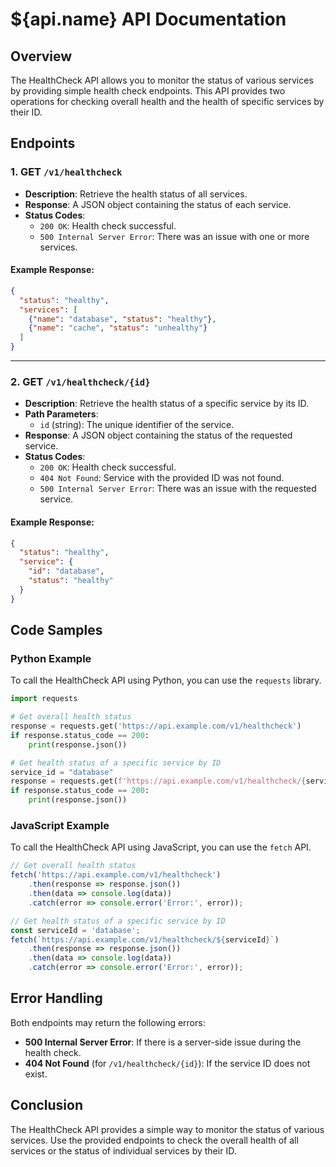 # ${api.name} API Documentation

## Overview
The HealthCheck API allows you to monitor the status of various services by providing simple health check endpoints. This API provides two operations for checking overall health and the health of specific services by their ID.

## Endpoints

### 1. GET `/v1/healthcheck`

- **Description**: Retrieve the health status of all services.
- **Response**: A JSON object containing the status of each service.
- **Status Codes**:
  - `200 OK`: Health check successful.
  - `500 Internal Server Error`: There was an issue with one or more services.

#### Example Response:
```json
{
  "status": "healthy",
  "services": [
    {"name": "database", "status": "healthy"},
    {"name": "cache", "status": "unhealthy"}
  ]
}
```

---

### 2. GET `/v1/healthcheck/{id}`

- **Description**: Retrieve the health status of a specific service by its ID.
- **Path Parameters**:
  - `id` (string): The unique identifier of the service.
- **Response**: A JSON object containing the status of the requested service.
- **Status Codes**:
  - `200 OK`: Health check successful.
  - `404 Not Found`: Service with the provided ID was not found.
  - `500 Internal Server Error`: There was an issue with the requested service.

#### Example Response:
```json
{
  "status": "healthy",
  "service": {
    "id": "database",
    "status": "healthy"
  }
}
```

## Code Samples

### Python Example

To call the HealthCheck API using Python, you can use the `requests` library.

```python
import requests

# Get overall health status
response = requests.get('https://api.example.com/v1/healthcheck')
if response.status_code == 200:
    print(response.json())

# Get health status of a specific service by ID
service_id = "database"
response = requests.get(f'https://api.example.com/v1/healthcheck/{service_id}')
if response.status_code == 200:
    print(response.json())
```

### JavaScript Example

To call the HealthCheck API using JavaScript, you can use the `fetch` API.

```javascript
// Get overall health status
fetch('https://api.example.com/v1/healthcheck')
    .then(response => response.json())
    .then(data => console.log(data))
    .catch(error => console.error('Error:', error));

// Get health status of a specific service by ID
const serviceId = 'database';
fetch(`https://api.example.com/v1/healthcheck/${serviceId}`)
    .then(response => response.json())
    .then(data => console.log(data))
    .catch(error => console.error('Error:', error));
```

## Error Handling

Both endpoints may return the following errors:
- **500 Internal Server Error**: If there is a server-side issue during the health check.
- **404 Not Found** (for `/v1/healthcheck/{id}`): If the service ID does not exist.

## Conclusion

The HealthCheck API provides a simple way to monitor the status of various services. Use the provided endpoints to check the overall health of all services or the status of individual services by their ID.
